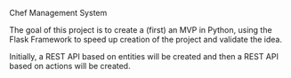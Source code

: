 Chef Management System

The goal of this project is to create a (first) an MVP in Python, using the Flask Framework to speed up creation of the project and validate the idea.

Initially, a REST API based on entities will be created and then a REST API based on actions will be created.